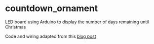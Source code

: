 # countdown_ornament

LED board using Arduino to display the number of days remaining until Christmas

Code and wiring adapted from this [blog post](http://www.sudomod.com/3d-printed-arduino-christmas-countdown-ornament/)
